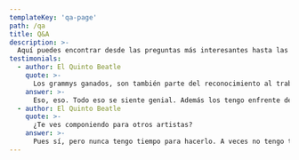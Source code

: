 ```yaml
---
templateKey: 'qa-page'
path: /qa
title: Q&A
description: >-
  Aquí puedes encontrar desde las preguntas más interesantes hasta las más simples que me han hecho a lo largo de mi carrera y describen mucho el tipo de artista y persona que soy, espero pueda disfrutar y seguir llenando este espacio de contenido y entrevistas nuevas.
testimonials:
  - author: El Quinto Beatle
    quote: >-
      Los grammys ganados, son también parte del reconocimiento al trabajo de oficina que comentábamos antes y que nadie ve, ¿no?
    answer: >-
      Eso, eso. Todo eso se siente genial. Además los tengo enfrente de mi piano y me gusta verlos. Lo que me gusta de los tres grammys que tengo es que dos son de composición. De todo, lo que más me gusta es la composición, que se premie es parte de mi trabajo me emociona mucho.
  - author: El Quinto Beatle
    quote: >-
      ¿Te ves componiendo para otros artistas?
    answer: >-
      Pues sí, pero nunca tengo tiempo para hacerlo. A veces no tengo tiempo ni para componer para mi. A lo mejor en un periodo en el que estuviera más tranquila y me tomara tiempo me pondría a componer para otros. En realidad esa era mi primer tirada: ser compositora y no artista.
---
```

